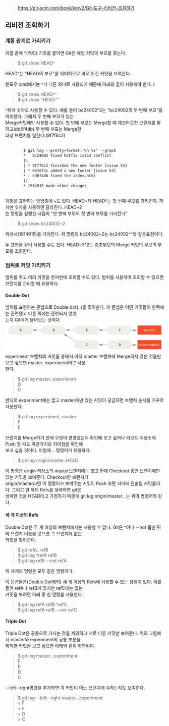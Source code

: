 > https://git-scm.com/book/ko/v2/Git-도구-리비전-조회하기

## 리비전 조회하기
### 계통 관계로 가리키기
이름 끝에 ^(캐럿) 기호를 붙이면 Git은 해당 커밋의 부모를 찾는다.
> $ git show HEAD^

HEAD^는 "HEAD의 부모"를 의미하므로 바로 이전 커밋을 보여준다.

윈도우 cmd에서는 ^가 다른 의미로 사용되기 때문에 아래와 같이 사용해야 한다.ㅏ
> $ git show HEAD^^<br>
$ git show "HEAD^"

^뒤에 숫자도 사용할 수 있다. 예를 들어 bc24002^2는 "bc24002의 두 번째 부모"를 의미한다. 그래서 두 번째 부모가 있는 <br> Merge커밋에만 사용할 수 있다. 첫 번째 부모는 Merge할 때 체크아웃한 브랜치를 말하고(dd6f4db) 두 번째 부모는 Merge한<br> 대상 브랜치를 말한다.(9f7f6c2) 
<pre>
    <code>
        $ git log --pretty=format:'%h %s' --graph
        *   bc24002 fixed hotfix iss53 conflict
        |\
        | * 9f7f6c2 finished the new footer [issue 53]
        | * 6b7df2c added a new footer [issue 53]
        * | dd6f4db fixed the index.html
        |/
        * 1914915 made other changes
    </code>
</pre>

계통을 표현하는 방법중에 ~도 있다. HEAD~와 HEAD^는 첫 번째 부모를 가리킨다. 하지만 숫자를 사용하면 달라진다. HEAD~2<br>는 명령을 실행한 시점의 "첫 번째 부모의 첫 번째 부모를 가리킨다" 
> $ git show bc24002~2

위에서(1914915)를 가리킨다. 위 명령의 bc24002~2는 bc24002^^와 같은표현이다. 

두 표현을 같이 사용할 수도 있다. HEAD~3^2는 증조부모의 Merge 커밋의 부모의 부모를 조회한다.

### 범위로 커밋 가리키기
범위를 주고 여러 커밋을 한꺼번에 조회할 수도 있다. 범위를 사용하여 조회할 수 있으면 브랜치를 관리할 때 유용하다.

#### Double Dot
범위를 표현하는 문법으로 Double dot(..)을 많이슨다. 이 문법은 어떤 커밋들이 한쪽에는 관련됐고 다른 쪽에는 관련되지 않았<br>는지 Git에게 물어보는 것이다.<br>
![double-dot](./pic/double-dot.png)<br>
experiment 브랜치의 커밋들 중에서 아직 master 브랜치에 Merge하지 않은 것들만 보고 싶으면 master..experiment라고 사용<br>한다.
> $ git log master..experiment<br>
D<br>
C

반대로 experiment에는 없고 master에만 있는 커밋이 궁금하면 브랜치 순서를 거꾸로 사용한다.
> $ git log experiment..master<br>
F<br>
E

브랜치를 Merge하기 전에 무엇이 변경됐는지 확인해 보고 싶거나 리모트 저장소에 Push 할 때도 마찬가지로 차이점을 확인해<br>보고 싶을 것이다. 이럴때 .. 명령어가 유용하다.
> $ git log origin/master..HEAD

이 명령은 origin 저장소의 master브랜치에는 없고 현재 Checkout 중인 브랜치에만 있는 커밋을 보여준다. Checkout한 브랜치가<br> origin/master라면 이 명령어가 보여주는 커밋이 Push 하면 서버에 전송될 커밋들이다. 그리고 한 쪽의 Refs를 생략하면 git은<br> 생략한 것을 HEAD라고 가정하기 때문에 git log origin/master.. 는 위의 명령어와 같다.

#### 세 개 이상의 Refs
Double Dot은 두 개 이상의 브랜치에서는 사용할 수 없다. Git은 ^이나 --not 옵션 뒤에 브랜치 이름을 넣으면 그 브랜치에 없는<br> 커밋을 찾아준다.
> $ git refA..refB<br>
$ git log ^refA refB<br>
$ git log refB --not refA

위 세개의 명령은 모두 같은 명령이다.

이 옵션들은(Double Dot제외) 세 개 이상의 Refs에 사용할 수 있는 장점이 있다. 예를 들어 refA나 refB에 있지만 refC에는 없는<br> 커밋을 보려면 아래 중 한 명령을 사용한다.
> $ git log refA refB ^refC<br>
$ git log refA refB --not refC

#### Triple Dot
Triple Dot은 공통으로 가지는 것을 제외하고 서로 다른 커밋만 보여준다. 위의 그림에서 master와 experiment의 공통 부분을 <br> 제외한 커밋을 보고 싶으면 아래와 같이 하면된다.
> $ git log master...experiment<br>
F<br>
E<br>
D<br>
C

--left--right명령을 추가하면 각 커밋이 어느 브랜치에 속하는지도 보여준다.
> $ git log --left--right master...experiment<br>
< F<br>
< E<br>
<z>> D<br>
<z>> C<br>










